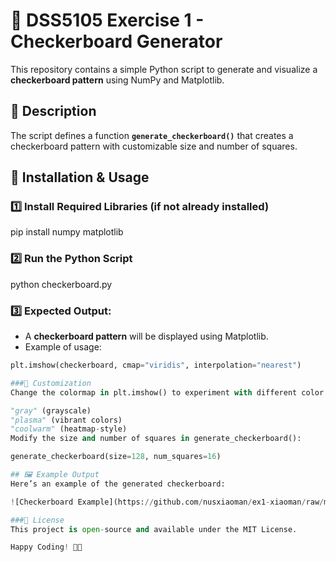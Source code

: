 # 🏁 DSS5105 Exercise 1 - Checkerboard Generator

This repository contains a simple Python script to generate and visualize a **checkerboard pattern** using NumPy and Matplotlib.

## 📌 Description

The script defines a function **`generate_checkerboard()`** that creates a checkerboard pattern with customizable size and number of squares.

## 🚀 Installation & Usage

### 1️⃣ Install Required Libraries (if not already installed)

pip install numpy matplotlib

### 2️⃣ Run the Python Script

python checkerboard.py

### 3️⃣ Expected Output:
- A **checkerboard pattern** will be displayed using Matplotlib.
- Example of usage:
```python
plt.imshow(checkerboard, cmap="viridis", interpolation="nearest")

###🎨 Customization
Change the colormap in plt.imshow() to experiment with different color schemes:

"gray" (grayscale)
"plasma" (vibrant colors)
"coolwarm" (heatmap-style)
Modify the size and number of squares in generate_checkerboard():

generate_checkerboard(size=128, num_squares=16)

## 🖼️ Example Output
Here’s an example of the generated checkerboard:

![Checkerboard Example](https://github.com/nusxiaoman/ex1-xiaoman/raw/main/Figure_1.png)

###📜 License
This project is open-source and available under the MIT License.

Happy Coding! 🚀🎉
